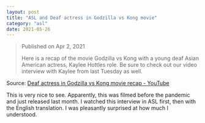 ```yaml
---
layout: post
title: "ASL and Deaf actress in Godzilla vs Kong movie"
category: "asl"
date: 2021-05-26
---
```


>Published on Apr 2, 2021
>
>Here is a recap of the movie Godzilla vs Kong with a young deaf Asian American actress, Kaylee Hottles role. Be sure to check out our video interview with Kaylee from last Tuesday as well.

Source: [Deaf actress in Godzilla vs Kong movie recap - YouTube](https://m.youtube.com/watch?v=jDgDste9vuc)

This is very nice to see. Apparently, this was filmed before the pandemic and just released last month. I watched this interview in ASL first, then with the English translation. I was pleasantly surprised at how much I understood.
